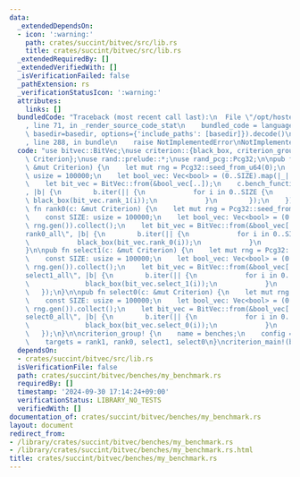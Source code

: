 ```yaml
---
data:
  _extendedDependsOn:
  - icon: ':warning:'
    path: crates/succint/bitvec/src/lib.rs
    title: crates/succint/bitvec/src/lib.rs
  _extendedRequiredBy: []
  _extendedVerifiedWith: []
  _isVerificationFailed: false
  _pathExtension: rs
  _verificationStatusIcon: ':warning:'
  attributes:
    links: []
  bundledCode: "Traceback (most recent call last):\n  File \"/opt/hostedtoolcache/Python/3.10.15/x64/lib/python3.10/site-packages/onlinejudge_verify/documentation/build.py\"\
    , line 71, in _render_source_code_stat\n    bundled_code = language.bundle(stat.path,\
    \ basedir=basedir, options={'include_paths': [basedir]}).decode()\n  File \"/opt/hostedtoolcache/Python/3.10.15/x64/lib/python3.10/site-packages/onlinejudge_verify/languages/rust.py\"\
    , line 288, in bundle\n    raise NotImplementedError\nNotImplementedError\n"
  code: "use bitvec::BitVec;\nuse criterion::{black_box, criterion_group, criterion_main,\
    \ Criterion};\nuse rand::prelude::*;\nuse rand_pcg::Pcg32;\n\npub fn rank1(c:\
    \ &mut Criterion) {\n    let mut rng = Pcg32::seed_from_u64(0);\n    const SIZE:\
    \ usize = 100000;\n    let bool_vec: Vec<bool> = (0..SIZE).map(|_| rng.gen()).collect();\n\
    \    let bit_vec = BitVec::from(&bool_vec[..]);\n    c.bench_function(\"rank1_all\"\
    , |b| {\n        b.iter(|| {\n            for i in 0..SIZE {\n               \
    \ black_box(bit_vec.rank_1(i));\n            }\n        });\n    });\n}\n\npub\
    \ fn rank0(c: &mut Criterion) {\n    let mut rng = Pcg32::seed_from_u64(0);\n\
    \    const SIZE: usize = 100000;\n    let bool_vec: Vec<bool> = (0..SIZE).map(|_|\
    \ rng.gen()).collect();\n    let bit_vec = BitVec::from(&bool_vec[..]);\n    c.bench_function(\"\
    rank0_all\", |b| {\n        b.iter(|| {\n            for i in 0..SIZE {\n    \
    \            black_box(bit_vec.rank_0(i));\n            }\n        });\n    });\n\
    }\n\npub fn select1(c: &mut Criterion) {\n    let mut rng = Pcg32::seed_from_u64(0);\n\
    \    const SIZE: usize = 100000;\n    let bool_vec: Vec<bool> = (0..SIZE).map(|_|\
    \ rng.gen()).collect();\n    let bit_vec = BitVec::from(&bool_vec[..]);\n    c.bench_function(\"\
    select1_all\", |b| {\n        b.iter(|| {\n            for i in 0..SIZE {\n  \
    \              black_box(bit_vec.select_1(i));\n            }\n        });\n \
    \   });\n}\n\npub fn select0(c: &mut Criterion) {\n    let mut rng = Pcg32::seed_from_u64(0);\n\
    \    const SIZE: usize = 100000;\n    let bool_vec: Vec<bool> = (0..SIZE).map(|_|\
    \ rng.gen()).collect();\n    let bit_vec = BitVec::from(&bool_vec[..]);\n    c.bench_function(\"\
    select0_all\", |b| {\n        b.iter(|| {\n            for i in 0..SIZE {\n  \
    \              black_box(bit_vec.select_0(i));\n            }\n        });\n \
    \   });\n}\n\ncriterion_group! {\n    name = benches;\n    config = Criterion::default();\n\
    \    targets = rank1, rank0, select1, select0\n}\ncriterion_main!(benches);\n"
  dependsOn:
  - crates/succint/bitvec/src/lib.rs
  isVerificationFile: false
  path: crates/succint/bitvec/benches/my_benchmark.rs
  requiredBy: []
  timestamp: '2024-09-30 17:14:24+09:00'
  verificationStatus: LIBRARY_NO_TESTS
  verifiedWith: []
documentation_of: crates/succint/bitvec/benches/my_benchmark.rs
layout: document
redirect_from:
- /library/crates/succint/bitvec/benches/my_benchmark.rs
- /library/crates/succint/bitvec/benches/my_benchmark.rs.html
title: crates/succint/bitvec/benches/my_benchmark.rs
---
```


